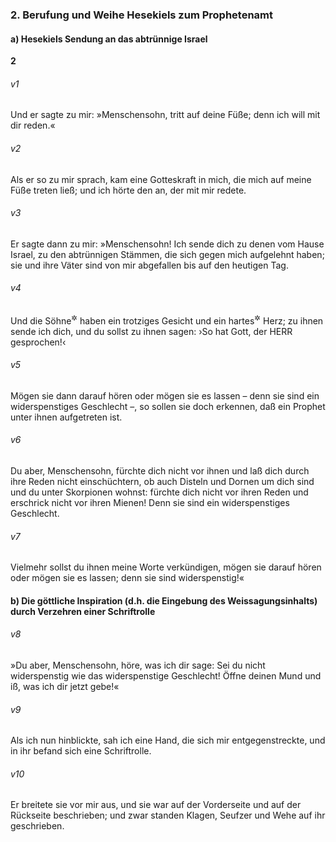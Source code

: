 ### 2. Berufung und Weihe Hesekiels zum Prophetenamt

#### a) Hesekiels Sendung an das abtrünnige Israel

__2__

###### v1
Und er sagte zu mir: »Menschensohn, tritt auf deine Füße; denn ich will mit dir reden.«

###### v2
Als er so zu mir sprach, kam eine Gotteskraft in mich, die mich auf meine Füße treten ließ; und ich hörte den an, der mit mir redete.

###### v3
Er sagte dann zu mir: »Menschensohn! Ich sende dich zu denen vom Hause Israel, zu den abtrünnigen Stämmen, die sich gegen mich aufgelehnt haben; sie und ihre Väter sind von mir abgefallen bis auf den heutigen Tag.

###### v4
Und die Söhne<sup title="oder: Kinder">&#x2732;</sup>
 haben ein trotziges Gesicht und ein hartes<sup title="= verstocktes">&#x2732;</sup>
 Herz; zu ihnen sende ich dich, und du sollst zu ihnen sagen: ›So hat Gott, der HERR gesprochen!‹

###### v5
Mögen sie dann darauf hören oder mögen sie es lassen – denn sie sind ein widerspenstiges Geschlecht –, so sollen sie doch erkennen, daß ein Prophet unter ihnen aufgetreten ist.

###### v6
Du aber, Menschensohn, fürchte dich nicht vor ihnen und laß dich durch ihre Reden nicht einschüchtern, ob auch Disteln und Dornen um dich sind und du unter Skorpionen wohnst: fürchte dich nicht vor ihren Reden und erschrick nicht vor ihren Mienen! Denn sie sind ein widerspenstiges Geschlecht.

###### v7
Vielmehr sollst du ihnen meine Worte verkündigen, mögen sie darauf hören oder mögen sie es lassen; denn sie sind widerspenstig!«

#### b) Die göttliche Inspiration (d.h. die Eingebung des Weissagungsinhalts) durch Verzehren einer Schriftrolle


###### v8
»Du aber, Menschensohn, höre, was ich dir sage: Sei du nicht widerspenstig wie das widerspenstige Geschlecht! Öffne deinen Mund und iß, was ich dir jetzt gebe!«

###### v9
Als ich nun hinblickte, sah ich eine Hand, die sich mir entgegenstreckte, und in ihr befand sich eine Schriftrolle.

###### v10
Er breitete sie vor mir aus, und sie war auf der Vorderseite und auf der Rückseite beschrieben; und zwar standen Klagen, Seufzer und Wehe auf ihr geschrieben.